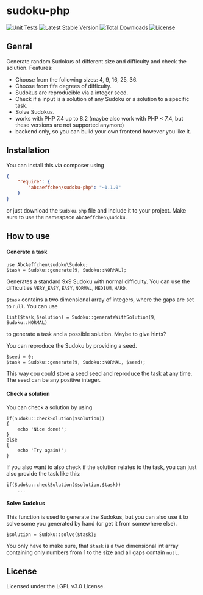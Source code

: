 sudoku-php
=====

[![Unit Tests](https://github.com/AbcAeffchen/sudoku-php/actions/workflows/php.yml/badge.svg)](https://github.com/AbcAeffchen/sudoku-php/actions/workflows/php.yml)
[![Latest Stable Version](https://poser.pugx.org/abcaeffchen/sudoku-php/v/stable.svg)](https://packagist.org/packages/abcaeffchen/sudoku-php) 
[![Total Downloads](https://poser.pugx.org/abcaeffchen/sudoku-php/downloads.svg)](https://packagist.org/packages/abcaeffchen/sudoku-php) 
[![License](https://poser.pugx.org/abcaeffchen/sudoku-php/license.svg)](https://packagist.org/packages/abcaeffchen/sudoku-php)

Genral
-----
Generate random Sudokus of different size and difficulty and check the solution. Features:

- Choose from the following sizes: 4, 9, 16, 25, 36.
- Choose from fife degrees of difficulty.
- Sudokus are reproducible via a integer seed.
- Check if a input is a solution of any Sudoku or a solution to a specific task.
- Solve Sudokus.
- works with PHP 7.4 up to 8.2 (maybe also work with PHP < 7.4, but these versions are not supported anymore)
- backend only, so you can build your own frontend however you like it.

Installation
-----
You can install this via composer using
```json
{
    "require": {
        "abcaeffchen/sudoku-php": "~1.1.0"
    }
}
```
or just download the `Sudoku.php` file and include it to your project. 
Make sure to use the namespace `AbcAeffchen\sudoku`.

How to use
------
#### Generate a task
```
use AbcAeffchen\sudoku\Sudoku;
$task = Sudoku::generate(9, Sudoku::NORMAL);
```
Generates a standard 9x9 Sudoku with normal difficulty. You can use the difficulties 
`VERY_EASY`, `EASY`, `NORMAL`, `MEDIUM`, `HARD`.

`$task` contains a two dimensional array of integers, where the gaps are set to `null`. 
You can use 
```
list($task,$solution) = Sudoku::generateWithSolution(9, Sudoku::NORMAL)
```
to generate a task and a possible solution. Maybe to give hints?

You can reproduce the Sudoku by providing a seed.
```
$seed = 0;
$task = Sudoku::generate(9, Sudoku::NORMAL, $seed);
```
This way cou could store a seed seed and reproduce the task at any time.  
The seed can be any positive integer.

#### Check a solution

You can check a solution by using
```
if(Sudoku::checkSolution($solution))
{
    echo 'Nice done!';
}
else
{
    echo 'Try again!';
}
```

If you also want to also check if the solution relates to the task, you can just also provide the task like this:
```
if(Sudoku::checkSolution($solution,$task))
    ...
```

#### Solve Sudokus

This function is used to generate the Sudokus, but you can also use it to solve some you generated by hand (or get it from somewhere else).
```
$solution = Sudoku::solve($task);
```
You only have to make sure, that `$task` is a two dimensional int array containing only numbers 
from 1 to the size and all gaps contain `null`.

License
----
Licensed under the LGPL v3.0 License.
